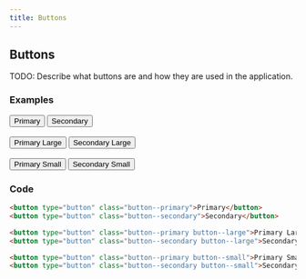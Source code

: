 ```yaml
---
title: Buttons
---
```

## Buttons
TODO: Describe what buttons are and how they are used in the application.

### Examples
<div class="library__example">
  <button type="button" class="button--primary">Primary</button>
  <button type="button" class="button--secondary">Secondary</button><br />
  <br />
  <button type="button" class="button--primary button--large">Primary Large</button>
  <button type="button" class="button--secondary button--large">Secondary Large</button><br />
  <br />
  <button type="button" class="button--primary button--small">Primary Small</button>
  <button type="button" class="button--secondary button--small">Secondary Small</button>
</div>

### Code
```html
<button type="button" class="button--primary">Primary</button>
<button type="button" class="button--secondary">Secondary</button>

<button type="button" class="button--primary button--large">Primary Large</button>
<button type="button" class="button--secondary button--large">Secondary Large</button>

<button type="button" class="button--primary button--small">Primary Small</button>
<button type="button" class="button--secondary button--small">Secondary Small</button>
```

